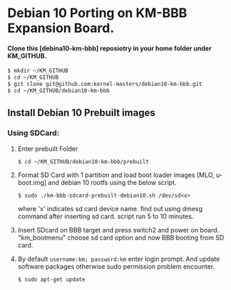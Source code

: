 # Debian 10 Porting on KM-BBB Expansion Board.

#### Clone this [debina10-km-bbb] reposiotry in your home folder under KM_GITHUB.
```sh
$ mkdir ~/KM_GITHUB
$ cd ~/KM_GITHUB
$ git clone git@github.com:kernel-masters/debian10-km-bbb.git
$ cd ~/KM_GITHUB/debian10-km-bbb
```

## Install Debian 10 Prebuilt images
### Using SDCard:
1. Enter prebuilt Folder

   `$ cd ~/KM_GITHUB/debian10-km-bbb/prebuilt`
2. Format SD Card with 1 partition and load boot loader images [MLO, u-boot.img] and debian 10 rootfs using the below script.

   `$ sudo ./km-bbb-sdcard-prebuilt-debian10.sh /dev/sd<x>`
   
   where 'x' indicates sd card device name. find out using dmesg command after inserting sd card.
   script run 5 to 10 minutes.   
3. Insert SDcard on BBB target and press switch2 and power on board. "km_bootmenu" choose sd card option and now BBB booting from SD card.
4. By default `username:km; password:km` enter login prompt. And update software packages otherwise sudo permission problem encounter.

   `$ sudo apt-get update`
